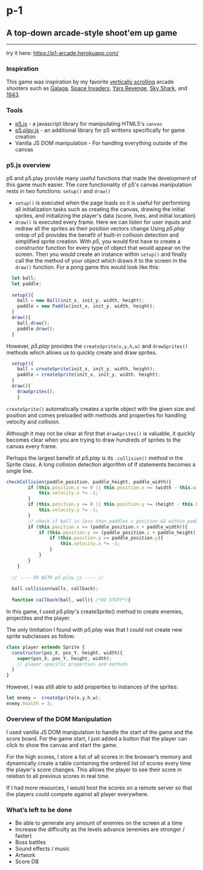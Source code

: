 # p-1

## A top-down arcade-style shoot'em up game
----------

try it here: https://p1-arcade.herokuapp.com/

### Inspiration
This game was inspiration by my favorite [vertically scrolling](https://en.wikipedia.org/wiki/Vertically_scrolling_video_game) arcade shooters such as [Galaga](https://en.wikipedia.org/wiki/Galaga), [Space Invaders](https://en.wikipedia.org/wiki/Space_Invaders), [Yars Revenge](https://en.wikipedia.org/wiki/Yars%27_Revenge), [Sky Shark](https://en.wikipedia.org/wiki/Flying_Shark), and [1943](https://en.wikipedia.org/wiki/1943:_The_Battle_of_Midway).

### Tools
* [p5.js](https://p5js.org/) - a javascript library for manipulating HTML5's `canvas`
* [p5.play.js](http://p5play.molleindustria.org/) - an additional library for p5 writtens specifically for game creation
* Vanilla JS DOM manipulation - For handling everything outside of the canvas

### p5.js overview
p5 and p5.play provide many useful functions that made the development of this game much easier.
The core functionality of p5's canvas manipulation rests in two functions: `setup()` and `draw()`
* `setup()` is executed when the page loads so it is useful for performing all initialization tasks such as creating the canvas, drawing the initial sprites, and initializing the player's data (score, lives, and initial location)
* `draw()` is executed every frame. Here we can listen for user inputs and redraw all the sprites as their position vectors change
Using *p5.play* ontop of *p5* provides the benefit of built-in collision detection and simplified sprite creation.
With *p5*, you would first have to create a constructor function for every type of object that would appear on the screen. Then you would create an instance within `setup()` and finally call the the method of your object which draws it to the screen in the `draw()` function.
For a pong game this would look like this:
```javascript
  let ball;
  let paddle;
  
  setup(){
    ball = new Ball(init_x, init_y, width, height);
    paddle = new Paddle(init_x, init_y, width, height);
  }
  draw(){
    ball.draw();
    paddle.draw();
  }
```
However, *p5.play* provides the `createSprite(x,y,h,w)` and `drawSprites()` methods which allows us to quickly create and draw sprites.
```javascript
  setup(){
    ball = createSprite(init_x, init_y, width, height);
    paddle = createSprite(init_x, init_y, width, height);
  }
  draw(){
    drawSprites();
    }
```
`createSprite()` automatically creates a sprite object with the given size and position and comes preloaded with methods and properties for handling velocity and collision.

Although it may not be clear at first that `drawSprites()` is valuable, it quickly becomes clear when you are trying to draw hundreds of sprites to the canvas every frame.

Perhaps the largest benefit of *p5.play* is its `.collision()` method in the Sprite class. A long collision detection algorithm of if statements becomes a single line.
```javascript
checkCollision(paddle_position, paddle_height, paddle_width){
		if (this.position.x <= 0 || this.position.x >= (width - this.width)){
			this.velocity.x *= -1;
		} 
		if (this.position.y <= 0 || this.position.y >= (height - this.height)) {
			this.velocity.y *= -1;
		} 
		// check if ball is less than paddles x position && within paddles height space
		if (this.position.x <= (paddle_position.x + paddle_width)){
			if (this.position.y <= (paddle_position.y + paddle_height)){
				if (this.position.y >= paddle_position.y){
					this.velocity.x *= -1;
				}
			}
		}
	}
  
  // ---- OR WITH p5.play.js ---- //
  
  ball.collision(walls, callback);
  
  function callback(ball, wall){ /*DO STUFF*/}

```

In this game, I used *p5.play*'s createSprite() method to create enemies, projectiles and the player.

The only limitation I found with *p5.play* was that I could not create new sprite subclasses as follow:
```javascript
class player extends Sprite {
  constructor(pos_X, pos_Y, height, width){
    super(pos_X, pos_Y, height, width);
    // player specific properties and methods
  }
}
```

However, I was still able to add properties to instances of the sprites: 
```javascript
let enemy =  createSprite(x,y,h,w);
enemy.health = 3;
```

### Overview of the DOM Manipulation
I used vanilla JS DOM manipulation to handle the start of the game and the score board.
For the game start, I just added a button that the player can click to show the canvas and start the game.

For the high scores, I store a list of all scores in the browser’s memory and dynamically create a table containing the ordered list of scores every time the player's score changes. This allows the player to see their score in relation to all previous scores in real time.

If I had more resources, I would host the scores on a remote server so that the players could compete against all player everywhere.

### What’s left to be done
* Be able to generate any amount of enemies on the screen at a time
* Increase the difficulty as the levels advance (enemies are stronger / faster)
* Boss battles
* Sound effects / music
* Artwork
* Score DB
